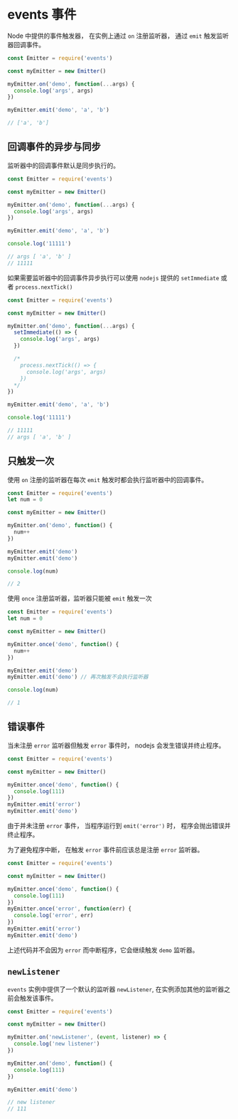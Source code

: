 # events 事件
Node 中提供的事件触发器， 在实例上通过 `on` 注册监听器， 通过 `emit` 触发监听器回调事件。

```js
const Emitter = require('events')

const myEmitter = new Emitter()

myEmitter.on('demo', function(...args) {
  console.log('args', args)
})

myEmitter.emit('demo', 'a', 'b')

// ['a', 'b']
```

## 回调事件的异步与同步

监听器中的回调事件默认是同步执行的。
```js
const Emitter = require('events')

const myEmitter = new Emitter()

myEmitter.on('demo', function(...args) {
  console.log('args', args)
})

myEmitter.emit('demo', 'a', 'b')

console.log('11111')

// args [ 'a', 'b' ]
// 11111
```

如果需要监听器中的回调事件异步执行可以使用 `nodejs` 提供的 `setImmediate` 或者 `process.nextTick()`

```js
const Emitter = require('events')

const myEmitter = new Emitter()

myEmitter.on('demo', function(...args) {
  setImmediate(() => {
    console.log('args', args)
  })

  /*
    process.nextTick(() => {
      console.log('args', args)
    })
  */
})

myEmitter.emit('demo', 'a', 'b')

console.log('11111')

// 11111
// args [ 'a', 'b' ]
```

## 只触发一次
使用 `on` 注册的监听器在每次 `emit` 触发时都会执行监听器中的回调事件。

```js
const Emitter = require('events')
let num = 0

const myEmitter = new Emitter()

myEmitter.on('demo', function() {
  num++
})

myEmitter.emit('demo')
myEmitter.emit('demo')

console.log(num)

// 2
```

使用 `once` 注册监听器，监听器只能被 `emit` 触发一次

```js
const Emitter = require('events')
let num = 0

const myEmitter = new Emitter()

myEmitter.once('demo', function() {
  num++
})

myEmitter.emit('demo')
myEmitter.emit('demo') // 再次触发不会执行监听器

console.log(num)

// 1
```

## 错误事件
当未注册 `error` 监听器但触发 `error` 事件时， nodejs 会发生错误并终止程序。


```js
const Emitter = require('events')

const myEmitter = new Emitter()

myEmitter.once('demo', function() {
  console.log(111)
})
myEmitter.emit('error')
myEmitter.emit('demo')
```
由于并未注册 `error` 事件， 当程序运行到 `emit('error')` 时， 程序会抛出错误并终止程序。

为了避免程序中断， 在触发 `error` 事件前应该总是注册 `error` 监听器。
```js
const Emitter = require('events')

const myEmitter = new Emitter()

myEmitter.once('demo', function() {
  console.log(111)
})
myEmitter.once('error', function(err) {
  console.log('error', err)
})
myEmitter.emit('error')
myEmitter.emit('demo')
```
上述代码并不会因为 `error` 而中断程序，它会继续触发 `demo` 监听器。

## `newListener`

`events` 实例中提供了一个默认的监听器 `newListener`, 在实例添加其他的监听器之前会触发该事件。

```js
const Emitter = require('events')

const myEmitter = new Emitter()

myEmitter.on('newListener', (event, listener) => {
  console.log('new listener')
})

myEmitter.on('demo', function() {
  console.log(111)
})

myEmitter.emit('demo')

// new listener
// 111
```
> 
